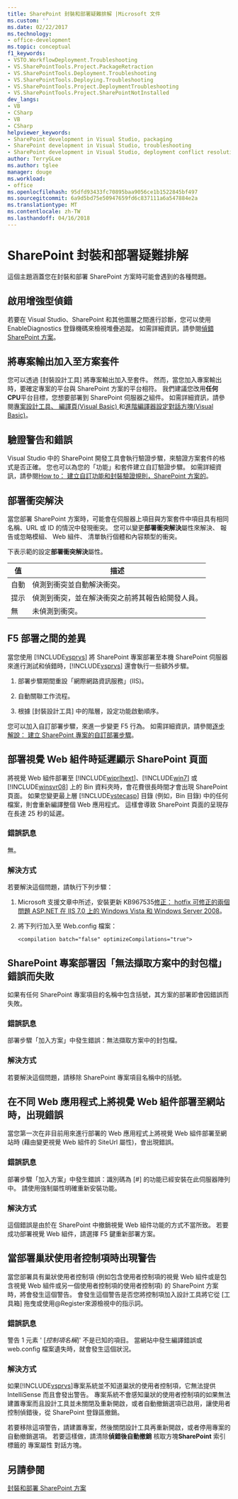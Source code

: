 ```yaml
---
title: SharePoint 封裝和部署疑難排解 |Microsoft 文件
ms.custom: ''
ms.date: 02/22/2017
ms.technology:
- office-development
ms.topic: conceptual
f1_keywords:
- VSTO.WorkflowDeployment.Troubleshooting
- VS.SharePointTools.Project.PackageRetraction
- VS.SharePointTools.Deployment.Troubleshooting
- VS.SharePointTools.Deploying.Troubleshooting
- VS.SharePointTools.Project.DeploymentTroubleshooting
- VS.SharePointTools.Project.SharePointNotInstalled
dev_langs:
- VB
- CSharp
- VB
- CSharp
helpviewer_keywords:
- SharePoint development in Visual Studio, packaging
- SharePoint development in Visual Studio, troubleshooting
- SharePoint development in Visual Studio, deployment conflict resolution
author: TerryGLee
ms.author: tglee
manager: douge
ms.workload:
- office
ms.openlocfilehash: 95dfd93433fc70895baa9056ce1b1522845bf497
ms.sourcegitcommit: 6a9d5bd75e50947659fd6c837111a6a547884e2a
ms.translationtype: MT
ms.contentlocale: zh-TW
ms.lasthandoff: 04/16/2018
---
```

# <a name="troubleshooting-sharepoint-packaging-and-deployment"></a>SharePoint 封裝和部署疑難排解
  這個主題涵蓋您在封裝和部署 SharePoint 方案時可能會遇到的各種問題。

## <a name="enabling-enhanced-debugging"></a>啟用增強型偵錯
 若要在 Visual Studio、SharePoint 和其他圖層之間進行診斷，您可以使用 EnableDiagnostics 登錄機碼來檢視堆疊追蹤。 如需詳細資訊，請參閱[偵錯 SharePoint 方案](../sharepoint/debugging-sharepoint-solutions.md)。

## <a name="adding-project-output-to-the-solution-package"></a>將專案輸出加入至方案套件
 您可以透過 [封裝設計工具] 將專案輸出加入至套件。 然而，當您加入專案輸出時，要確定專案的平台與 SharePoint 方案的平台相符。 我們建議您改用**任何 CPU**平台目標，您想要部署到 SharePoint 伺服器之組件。 如需詳細資訊，請參閱[專案設計工具、 編譯頁&#40;Visual Basic&#41; ](/visualstudio/ide/reference/compile-page-project-designer-visual-basic)和[進階編譯器設定對話方塊&#40;Visual Basic&#41;](/visualstudio/ide/reference/advanced-compiler-settings-dialog-box-visual-basic)。

## <a name="validation-warnings-and-errors"></a>驗證警告和錯誤
 Visual Studio 中的 SharePoint 開發工具會執行驗證步驟，來驗證方案套件的格式是否正確。 您也可以為您的「功能」和套件建立自訂驗證步驟。 如需詳細資訊，請參閱[How to： 建立自訂功能和封裝驗證規則，SharePoint 方案的](../sharepoint/how-to-create-custom-feature-and-package-validation-rules-for-sharepoint-solutions.md)。

## <a name="deployment-conflict-resolution"></a>部署衝突解決
 當您部署 SharePoint 方案時，可能會在伺服器上項目與方案套件中項目具有相同名稱、URL 或 ID 的情況中發現衝突。 您可以變更**部署衝突解決**屬性來解決、 報告或忽略模組、 Web 組件、 清單執行個體和內容類型的衝突。

 下表示範的設定**部署衝突解決**屬性。

|值|描述|
|-----------|-----------------|
|自動|偵測到衝突並自動解決衝突。|
|提示|偵測到衝突，並在解決衝突之前將其報告給開發人員。|
|無|未偵測到衝突。|

## <a name="differences-between-f5-deployment"></a>F5 部署之間的差異
 當您使用 [!INCLUDE[vsprvs](../sharepoint/includes/vsprvs-md.md)] 將 SharePoint 專案部署至本機 SharePoint 伺服器來進行測試和偵錯時，[!INCLUDE[vsprvs](../sharepoint/includes/vsprvs-md.md)] 還會執行一些額外步驟。

1.  部署步驟期間重設「網際網路資訊服務」(IIS)。

2.  自動關聯工作流程。

3.  根據 [封裝設計工具] 中的階層，設定功能啟動順序。

 您可以加入自訂部署步驟，來進一步變更 F5 行為。 如需詳細資訊，請參閱[逐步解說： 建立 SharePoint 專案的自訂部署步驟](../sharepoint/walkthrough-creating-a-custom-deployment-step-for-sharepoint-projects.md)。

## <a name="delay-displaying-sharepoint-page-when-deploying-visual-web-part"></a>部署視覺 Web 組件時延遲顯示 SharePoint 頁面
 將視覺 Web 組件部署至 [!INCLUDE[wiprlhext](../sharepoint/includes/wiprlhext-md.md)]、[!INCLUDE[win7](../sharepoint/includes/win7-md.md)] 或 [!INCLUDE[winsvr08](../sharepoint/includes/winsvr08-md.md)] 上的 Bin 資料夾時，會花費很長時間才會出現 SharePoint 頁面。 如果您變更最上層 [!INCLUDE[vstecasp](../sharepoint/includes/vstecasp-md.md)] 目錄 (例如，Bin 目錄) 中的任何檔案，則會重新編譯整個 Web 應用程式。 這樣會導致 SharePoint 頁面的呈現存在長達 25 秒的延遲。

### <a name="error-message"></a>錯誤訊息
 無。

### <a name="resolution"></a>解決方式
 若要解決這個問題，請執行下列步驟：

1.  Microsoft 支援文章中所述，安裝更新 KB967535[修正： hotfix 可修正的兩個問題 ASP.NET 在 IIS 7.0 上的 Windows Vista 和 Windows Server 2008](http://go.microsoft.com/fwlink/?LinkId=179055)。

2.  將下列行加入至 Web.config 檔案：

    ```
    <compilation batch="false" optimizeCompilations="true">
    ```

## <a name="sharepoint-project-deployment-fails-with-error-failed-to-extract-the-cab-file-in-the-solution"></a>SharePoint 專案部署因「無法擷取方案中的封包檔」錯誤而失敗
 如果有任何 SharePoint 專案項目的名稱中包含括號，其方案的部署即會因錯誤而失敗。

### <a name="error-message"></a>錯誤訊息
 部署步驟「加入方案」中發生錯誤：無法擷取方案中的封包檔。

### <a name="resolution"></a>解決方式
 若要解決這個問題，請移除 SharePoint 專案項目名稱中的括號。

## <a name="error-appears-when-deploying-a-visual-web-part-to-a-site-on-a-different-web-application"></a>在不同 Web 應用程式上將視覺 Web 組件部署至網站時，出現錯誤
 當您第一次在非目前用來進行部署的 Web 應用程式上將視覺 Web 組件部署至網站時 (藉由變更視覺 Web 組件的 SiteUrl 屬性)，會出現錯誤。

### <a name="error-message"></a>錯誤訊息
 部署步驟「加入方案」中發生錯誤：識別碼為 [#] 的功能已經安裝在此伺服器陣列中。 請使用強制屬性明確重新安裝功能。

### <a name="resolution"></a>解決方式
 這個錯誤是由於在 SharePoint 中撤銷視覺 Web 組件功能的方式不當所致。 若要成功部署視覺 Web 組件，請選擇 F5 鍵重新部署方案。

## <a name="warning-appears-when-deploying-nested-user-controls"></a>當部署巢狀使用者控制項時出現警告
 當您部署具有巢狀使用者控制項 (例如包含使用者控制項的視覺 Web 組件或是包含視覺 Web 組件或另一個使用者控制項的使用者控制項) 的 SharePoint 方案時，將會發生這個警告。 會發生這個警告是否您將控制項加入設計工具將它從 [工具箱] 拖曳或使用@Register來源檢視中的指示詞。

### <a name="error-message"></a>錯誤訊息
 警告 1 元素 ' [*控制項名稱*]' 不是已知的項目。 當網站中發生編譯錯誤或 web.config 檔案遺失時，就會發生這個狀況。

### <a name="resolution"></a>解決方式
 如果[!INCLUDE[vsprvs](../sharepoint/includes/vsprvs-md.md)]專案系統並不知道巢狀的使用者控制項，它無法提供 IntelliSense 而且會發出警告。 專案系統不會感知巢狀的使用者控制項的如果無法建置專案而且設計工具並未關閉及重新開啟，或者自動撤銷選項已啟用，讓使用者控制偵錯後，從 SharePoint 登錄區撤銷。

 若要移除這項警告，請建置專案，然後關閉設計工具再重新開啟，或者停用專案的自動撤銷選項。 若要這樣做，請清除**偵錯後自動撤銷** 核取方塊**SharePoint**  索引標籤的 專案屬性 對話方塊。

## <a name="see-also"></a>另請參閱
 [封裝和部署 SharePoint 方案](../sharepoint/packaging-and-deploying-sharepoint-solutions.md)


